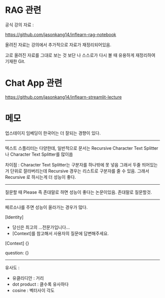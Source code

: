 # RAG 관련

공식 강의 자료 :

https://github.com/jasonkang14/inflearn-rag-notebook


올려진 자료는 강의에서 추가적으로 자료가 재정리되어있음.

고로 올려진 자료를 그대로 보는 것 보단 나 스스로가 다시 볼 때 유용하게 재정리하여 기재한 Git.

# Chat App 관련

https://github.com/jasonkang14/inflearn-streamlit-lecture

# 메모

업스테이지 임베딩이 한국어는 더 잘되는 경향이 있다.

-----------------
텍스트 스플리터는 다양한데, 일반적으로 문서는 Recursive Character Text Splitter나 Character Text Splitter를 많이씀

차이점 : Character Text Splitter는 구분자를 하나밖에 못 넣음 그래서 두줄 띄어있는거 단위로 잘라버리는데 Recursive 경우는 리스트로 구분자를 줄 수 있음. 그래서 Recursive 로 하시는게 더 성능이 좋다.

-----------------

질문할 때 Please 즉 존대말로 하면 성능이 좋다는 논문이있음. 존대말로 질문할것.

---------------

페르소나를 주면 성능이 올라가는 경우가 많다. 

[Identity]
- 당신은 최고의 ...전문가입니다...
- [Context]를 참고해서 사용자의 질문에 답변해주세요.

[Context]
{}

question: {}

---------------------

유사도 : 
- 유클리디안 : 거리
- dot product : 클수록 유사하다
- cosine : 벡터사이 각도 
